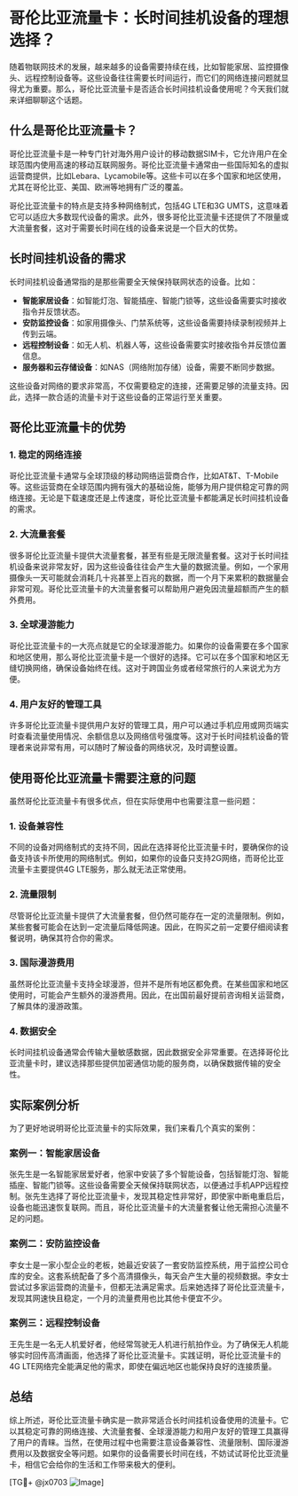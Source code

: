 # 哥伦比亚流量卡：长时间挂机设备的理想选择？

随着物联网技术的发展，越来越多的设备需要持续在线，比如智能家居、监控摄像头、远程控制设备等。这些设备往往需要长时间运行，而它们的网络连接问题就显得尤为重要。那么，哥伦比亚流量卡是否适合长时间挂机设备使用呢？今天我们就来详细聊聊这个话题。

## 什么是哥伦比亚流量卡？

哥伦比亚流量卡是一种专门针对海外用户设计的移动数据SIM卡，它允许用户在全球范围内使用高速的移动互联网服务。哥伦比亚流量卡通常由一些国际知名的虚拟运营商提供，比如Lebara、Lycamobile等。这些卡可以在多个国家和地区使用，尤其在哥伦比亚、美国、欧洲等地拥有广泛的覆盖。

哥伦比亚流量卡的特点是支持多种网络制式，包括4G LTE和3G UMTS，这意味着它可以适应大多数现代设备的需求。此外，很多哥伦比亚流量卡还提供了不限量或大流量套餐，这对于需要长时间在线的设备来说是一个巨大的优势。

## 长时间挂机设备的需求

长时间挂机设备通常指的是那些需要全天候保持联网状态的设备。比如：

- **智能家居设备**：如智能灯泡、智能插座、智能门锁等，这些设备需要实时接收指令并反馈状态。
- **安防监控设备**：如家用摄像头、门禁系统等，这些设备需要持续录制视频并上传到云端。
- **远程控制设备**：如无人机、机器人等，这些设备需要实时接收指令并反馈位置信息。
- **服务器和云存储设备**：如NAS（网络附加存储）设备，需要不断同步数据。

这些设备对网络的要求非常高，不仅需要稳定的连接，还需要足够的流量支持。因此，选择一款合适的流量卡对于这些设备的正常运行至关重要。

## 哥伦比亚流量卡的优势

### 1. 稳定的网络连接

哥伦比亚流量卡通常与全球顶级的移动网络运营商合作，比如AT&T、T-Mobile等。这些运营商在全球范围内拥有强大的基础设施，能够为用户提供稳定可靠的网络连接。无论是下载速度还是上传速度，哥伦比亚流量卡都能满足长时间挂机设备的需求。

### 2. 大流量套餐

很多哥伦比亚流量卡提供大流量套餐，甚至有些是无限流量套餐。这对于长时间挂机设备来说非常友好，因为这些设备往往会产生大量的数据流量。例如，一个家用摄像头一天可能就会消耗几十兆甚至上百兆的数据，而一个月下来累积的数据量会非常可观。哥伦比亚流量卡的大流量套餐可以帮助用户避免因流量超额而产生的额外费用。

### 3. 全球漫游能力

哥伦比亚流量卡的一大亮点就是它的全球漫游能力。如果你的设备需要在多个国家和地区使用，那么哥伦比亚流量卡是一个很好的选择。它可以在多个国家和地区无缝切换网络，确保设备始终在线。这对于跨国业务或者经常旅行的人来说尤为方便。

### 4. 用户友好的管理工具

许多哥伦比亚流量卡提供用户友好的管理工具，用户可以通过手机应用或网页端实时查看流量使用情况、余额信息以及网络信号强度等。这对于长时间挂机设备的管理者来说非常有用，可以随时了解设备的网络状况，及时调整设置。

## 使用哥伦比亚流量卡需要注意的问题

虽然哥伦比亚流量卡有很多优点，但在实际使用中也需要注意一些问题：

### 1. 设备兼容性

不同的设备对网络制式的支持不同，因此在选择哥伦比亚流量卡时，要确保你的设备支持该卡所使用的网络制式。例如，如果你的设备只支持2G网络，而哥伦比亚流量卡主要提供4G LTE服务，那么就无法正常使用。

### 2. 流量限制

尽管哥伦比亚流量卡提供了大流量套餐，但仍然可能存在一定的流量限制。例如，某些套餐可能会在达到一定流量后降低网速。因此，在购买之前一定要仔细阅读套餐说明，确保其符合你的需求。

### 3. 国际漫游费用

虽然哥伦比亚流量卡支持全球漫游，但并不是所有地区都免费。在某些国家和地区使用时，可能会产生额外的漫游费用。因此，在出国前最好提前咨询相关运营商，了解具体的漫游政策。

### 4. 数据安全

长时间挂机设备通常会传输大量敏感数据，因此数据安全非常重要。在选择哥伦比亚流量卡时，建议选择那些提供加密通信功能的服务商，以确保数据传输的安全性。

## 实际案例分析

为了更好地说明哥伦比亚流量卡的实际效果，我们来看几个真实的案例：

### 案例一：智能家居设备

张先生是一名智能家居爱好者，他家中安装了多个智能设备，包括智能灯泡、智能插座、智能门锁等。这些设备需要全天候保持联网状态，以便通过手机APP远程控制。张先生选择了哥伦比亚流量卡，发现其稳定性非常好，即使家中断电重启后，设备也能迅速恢复联网。而且，哥伦比亚流量卡的大流量套餐让他无需担心流量不足的问题。

### 案例二：安防监控设备

李女士是一家小型企业的老板，她最近安装了一套安防监控系统，用于监控公司仓库的安全。这套系统配备了多个高清摄像头，每天会产生大量的视频数据。李女士尝试过多家运营商的流量卡，但都无法满足需求。后来她选择了哥伦比亚流量卡，发现其网速快且稳定，一个月的流量费用也比其他卡便宜不少。

### 案例三：远程控制设备

王先生是一名无人机爱好者，他经常驾驶无人机进行航拍作业。为了确保无人机能够实时回传高清画面，他选择了哥伦比亚流量卡。实践证明，哥伦比亚流量卡的4G LTE网络完全能满足他的需求，即使在偏远地区也能保持良好的连接质量。

## 总结

综上所述，哥伦比亚流量卡确实是一款非常适合长时间挂机设备使用的流量卡。它以其稳定可靠的网络连接、大流量套餐、全球漫游能力和用户友好的管理工具赢得了用户的青睐。当然，在使用过程中也需要注意设备兼容性、流量限制、国际漫游费用以及数据安全等问题。如果你的设备需要长时间在线，不妨试试哥伦比亚流量卡，相信它会给你的生活和工作带来极大的便利。

[TG💪+ @jx0703 ![Image](https://github.com/user-attachments/assets/dbca1d08-cadb-493c-b0ec-ad6f7a83f270)]
